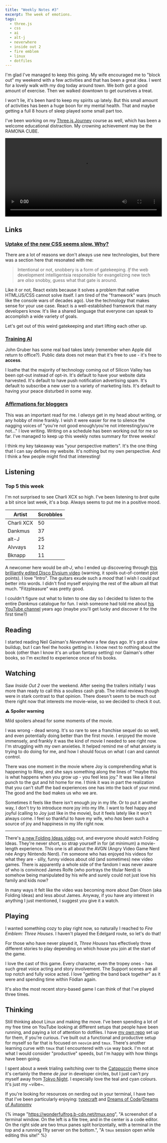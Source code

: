 ```yaml
---
title: "Weekly Notes #3"
excerpt: The week of emotions.
tags:
  - three.js
  - css
  - ai
  - alt-j
  - neverwhere
  - inside out 2
  - fire emblem
  - linux
  - dotfiles
---
```


I'm glad I've managed to keep this going. My wife encouraged me to "block out" my weekend with a few activities and that has been a great idea. I went for a lovely walk with my dog today around town. We both got a good amount of exercise. Then we walked downtown to get ourselves a treat.

I won't lie, it's been hard to keep my spirits up lately. But this small amount of activities has been a huge boon for my mental health. That and maybe getting a full 8 hours of sleep played some small part too.

I've been working on my [Three.js Journey](https://threejs-journey.com/) course as well, which has been a welcome educational distraction. My crowning achievement may be the RAMONA CUBE.

<video src="https://wonderfulfrog.b-cdn.net/ramonacube.mp4" controls
width="100%"></video>

## Links

### [Uptake of the new CSS seems slow. Why?](https://www.thudfactor.com/posts/2024/06/new-hotness/)

There are a lot of reasons we don't always use new technologies, but there was a section here that resonated with me:

> Intentional or not, snobbery is a form of gatekeeping. *If* the web development intelligentsia responsible for evangelizing new tech are *also* snobby, guess what that gate is around.

Like it or not, React exists because it solves a problem that native HTML/JS/CSS cannot solve itself. I am tired of the "framework" wars (much like the console wars of decades ago). Use the technology that makes sense for your use case. React is a well-established framework that many developers know. It's like a shared language that everyone can speak to accomplish a wide variety of goals.

Let's get out of this weird gatekeeping and start lifting each other up.

### [Training AI](https://lmnt.me/blog/training-ai.html)

John Gruber has some real bad takes lately (remember when Apple did return to office?). Public data does not mean that it's free to use - it's free to **access**.

I loathe that the majority of technology coming out of Silicon Valley has been opt-out instead of opt-in. It's default to have your website data harvested. It's default to have push notification advertising spam. It's default to subscribe a new user to a variety of marketing lists. It's default to having your peace disturbed in some way.

### [Affirmations for bloggers](https://ntietz.com/blog/blogging-affirmations/)

This was an important read for me. I _always_ get in my head about writing, or any hobby of mine frankly. I wish it were easier for me to silence the nagging voices of "you're not good enough/you're not interesting/you're not..." I love writing. Writing on a schedule has been working out for me so far. I've managed to keep up this weekly notes summary for three weeks!

I think my key takeaway was "your perspective matters". It's the one thing that I can say defines my website. It's nothing but my own perspective. And I think a few people might find that interesting!

## Listening

### Top 5 this week

I'm not surprised to see Charli XCX so high. I've been listening to _brat_ quite a bit since last week, it's a bop. Always seems to put me in a positive mood.

| Artist     | Scrobbles |
| ---------- | --------- |
| Charli XCX | 50        |
| Dankmus    | 37        |
| alt-J      | 25        |
| Alvvays    | 12        |
| Bknapp     | 11        |

A newcomer here would be _alt-J_, who I ended up discovering through [this brilliantly edited Disco Elysium video](https://www.youtube.com/watch?v=K9Xm46_7AA0) (warning, it spoils out-of-context plot points). I love "Intro". The guitars exude such a _mood_ that I wish I could put better into words. I didn't find myself enjoying the rest of the album all that much. "Fitzpleasure" was pretty good.

I couldn't figure out what to listen to one day so I decided to listen to the entire _Dankmus_ catalogue for fun. I wish someone had told me about [his YouTube channel](https://www.youtube.com/@DankPods) years ago (maybe you'll get lucky and discover it for the first time?)

## Reading

I started reading Neil Gaiman's _Neverwhere_ a few days ago. It's got a slow buildup, but I can feel the hooks getting in. I know next to nothing about the book (other than I know it's an urban fantasy setting) nor Gaiman's other books, so I'm excited to experience once of his books.

## Watching

Saw _Inside Out 2_ over the weekend. After seeing the trailers initially I was more than ready to call this a soulless cash grab. The initial reviews though were in stark contrast to that opinion. There doesn't seem to be much out there right now that interests me movie-wise, so we decided to check it out.

<aside>
    <p><strong>⚠️ Spoiler warning</strong></p>
    <p>Mild spoilers ahead for some moments of the movie.</p>
</aside>

I was wrong - dead wrong. It's so rare to see a franchise sequel do so well, and even potentially doing better than the first movie. I enjoyed the movie immensely, and frankly it was the kind of movie I needed to see right now. I'm struggling with my own anxieties. It helped remind me of what anxiety is trying to do doing for me, and how I should focus on what I can and cannot control.

There was one moment in the movie where Joy is comprehending what is happening to Riley, and she says something along the lines of "maybe this is what happens when you grow up - you feel less joy." It was like a literal punch to the gut and hit home for me. I think it was in part the realization that you can't stuff the bad experiences one has into the back of your mind. The good and the bad makes us who we are.

Sometimes it feels like there isn't enough joy in my life. Or to put it another way, I don't try to introduce more joy into my life. I want to feel happy and joyful (calling to Joy just like in the movie), but it feels lately like it won't always come. I feel so thankful to have my wife, who _has_ been such a source of joy and happiness in my life right now.

---

There's [a new Folding Ideas video](https://www.youtube.com/watch?v=b3gZOt1Lo4A) out, and everyone should watch Folding Ideas. They're never short, so strap yourself in for (at minimum) a movie-length experience. This one is all about the AVGN (Angry Video Game Nerd née Angry Nintendo Nerd). I'm someone who has enjoyed his videos for what they are - silly, funny videos about old (and sometimes) new video games. There is apparently a whole side of the fandom I was never aware of who is convinced James Rolfe (who portrays the titular Nerd) is somehow being manipulated by his wife and surely could not just love his family and kids now?

In many ways it felt like the video was becoming more about Dan Olson (aka Folding Ideas) and less about James. Anyway, if you have any interest in anything I just mentioned, I suggest you give it a watch.

## Playing

I wanted something cozy to play right now, so naturally I reached to _Fire Emblem: Three Houses_. I haven't played the Edelgard route, so let's do that!

For those who have never played it, _Three Houses_ has effectively three different stories to play depending on which house you join at the start of the game.

I love the cast of this game. Every character, even the tropey ones - has such great voice acting and story involvement. The Support scenes are all top notch and fully voice acted. I love "getting the band back together" as it were and spending time within Fódlan again.

It's also the most recent story-based game I can think of that I've played three times.

## Thinking

Still thinking about Linux and making the move. I've been spending a lot of my free time on YouTube looking at different setups that people have been running, and paying a lot of attention to dotfiles. I have [my own repo](https://github.com/wonderfulfrog/dotfiles) set up for them, if you're curious. I've built out a functional and productive setup for myself so far that is focused on `neovim` and `tmux`. There's another learning curve with `tmux` that I encountered with `vim` way back. I'm not at what I would consider "productive" speeds, but I'm happy with how things have been going.

I spent about a week trialing switching over to the [Catppuccin](https://github.com/catppuccin/catppuccin) theme since it's certainly the theme _de jour_ in developer circles, but I just can't pry myself away from [Tokyo Night](https://github.com/folke/tokyonight.nvim). I especially love the teal and cyan colours. It's just my ~vibe~.

If you're looking for resources on nerding out in your terminal, I have two that I've been particularly enjoying: [typecraft](https://www.youtube.com/@typecraft_dev) and [Dreams of Code](https://www.youtube.com/@dreamsofcode)/[Dreams of Autonomy](https://www.youtube.com/@dreamsofautonomy)

{% image "https://wonderfulfrog.b-cdn.net/tmux.png", "A screenshot of a terminal window. On the left is a file tree, and in the center is a code editor. On the right side are two tmux panes split horizontally, with a terminal in the top and a running 11ty server on the bottom.", "A `tmux` session open while editing this site!" %}

